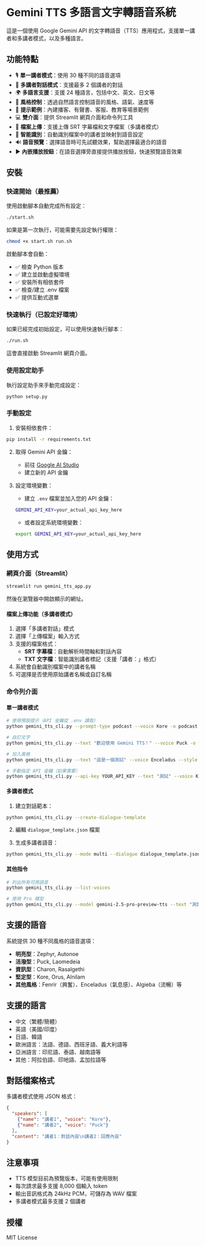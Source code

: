 # Gemini TTS 多語言文字轉語音系統

這是一個使用 Google Gemini API 的文字轉語音（TTS）應用程式，支援單一講者和多講者模式，以及多種語言。

## 功能特點

- 🎙️ **單一講者模式**：使用 30 種不同的語音選項
- 👥 **多講者對話模式**：支援最多 2 個講者的對話
- 🌍 **多語言支援**：支援 24 種語言，包括中文、英文、日文等
- 🎨 **風格控制**：透過自然語言控制語音的風格、語氣、速度等
- 📝 **提示範例**：內建播客、有聲書、客服、教育等場景範例
- 💻 **雙介面**：提供 Streamlit 網頁介面和命令列工具
- 📄 **檔案上傳**：支援上傳 SRT 字幕檔和文字檔案（多講者模式）
- 🤖 **智能識別**：自動識別檔案中的講者並映射到語音設定
- 🔊 **語音預覽**：選擇語音時可先試聽效果，幫助選擇最適合的語音
- ▶️ **內嵌播放按鈕**：在語音選擇旁直接提供播放按鈕，快速預覽語音效果

## 安裝

### 快速開始（最推薦）

使用啟動腳本自動完成所有設定：

```bash
./start.sh
```

如果是第一次執行，可能需要先設定執行權限：
```bash
chmod +x start.sh run.sh
```

啟動腳本會自動：
- ✅ 檢查 Python 版本
- ✅ 建立並啟動虛擬環境
- ✅ 安裝所有相依套件
- ✅ 檢查/建立 .env 檔案
- ✅ 提供互動式選單

### 快速執行（已設定好環境）

如果已經完成初始設定，可以使用快速執行腳本：

```bash
./run.sh
```

這會直接啟動 Streamlit 網頁介面。

### 使用設定助手

執行設定助手來手動完成設定：

```bash
python setup.py
```

### 手動設定

1. 安裝相依套件：
```bash
pip install -r requirements.txt
```

2. 取得 Gemini API 金鑰：
   - 前往 [Google AI Studio](https://makersuite.google.com/app/apikey)
   - 建立新的 API 金鑰

3. 設定環境變數：
   - 建立 `.env` 檔案並加入您的 API 金鑰：
   ```bash
   GEMINI_API_KEY=your_actual_api_key_here
   ```
   - 或者設定系統環境變數：
   ```bash
   export GEMINI_API_KEY=your_actual_api_key_here
   ```

## 使用方式

### 網頁介面（Streamlit）

```bash
streamlit run gemini_tts_app.py
```

然後在瀏覽器中開啟顯示的網址。

#### 檔案上傳功能（多講者模式）

1. 選擇「多講者對話」模式
2. 選擇「上傳檔案」輸入方式
3. 支援的檔案格式：
   - **SRT 字幕檔**：自動解析時間軸和對話內容
   - **TXT 文字檔**：智能識別講者標記（支援「講者：」格式）
4. 系統會自動識別檔案中的講者名稱
5. 可選擇是否使用原始講者名稱或自訂名稱

### 命令列介面

#### 單一講者模式

```bash
# 使用預設提示（API 金鑰從 .env 讀取）
python gemini_tts_cli.py --prompt-type podcast --voice Kore -o podcast.wav

# 自訂文字
python gemini_tts_cli.py --text "歡迎使用 Gemini TTS！" --voice Puck -o welcome.wav

# 加入風格
python gemini_tts_cli.py --text "這是一個測試" --voice Enceladus --style "神秘的" -o mystery.wav

# 手動指定 API 金鑰（如果需要）
python gemini_tts_cli.py --api-key YOUR_API_KEY --text "測試" --voice Kore -o test.wav
```

#### 多講者模式

1. 建立對話範本：
```bash
python gemini_tts_cli.py --create-dialogue-template
```

2. 編輯 `dialogue_template.json` 檔案

3. 生成多講者語音：
```bash
python gemini_tts_cli.py --mode multi --dialogue dialogue_template.json -o dialogue.wav
```

#### 其他指令

```bash
# 列出所有可用語音
python gemini_tts_cli.py --list-voices

# 使用 Pro 模型
python gemini_tts_cli.py --model gemini-2.5-pro-preview-tts --text "測試" -o test.wav
```

## 支援的語音

系統提供 30 種不同風格的語音選項：

- **明亮型**：Zephyr, Autonoe
- **活潑型**：Puck, Laomedeia
- **資訊型**：Charon, Rasalgethi
- **堅定型**：Kore, Orus, Alnilam
- **其他風格**：Fenrir（興奮）、Enceladus（氣息感）、Algieba（流暢）等

## 支援的語言

- 中文（繁體/簡體）
- 英語（美國/印度）
- 日語、韓語
- 歐洲語言：法語、德語、西班牙語、義大利語等
- 亞洲語言：印尼語、泰語、越南語等
- 其他：阿拉伯語、印地語、孟加拉語等

## 對話檔案格式

多講者模式使用 JSON 格式：

```json
{
  "speakers": [
    {"name": "講者1", "voice": "Kore"},
    {"name": "講者2", "voice": "Puck"}
  ],
  "content": "講者1：對話內容\n講者2：回應內容"
}
```

## 注意事項

- TTS 模型目前為預覽版本，可能有使用限制
- 每次請求最多支援 8,000 個輸入 token
- 輸出音訊格式為 24kHz PCM，可儲存為 WAV 檔案
- 多講者模式最多支援 2 個講者

## 授權

MIT License 